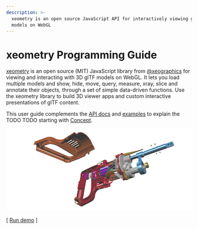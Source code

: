 ```yaml
---
description: >-
  xeometry is an open source JavaScript API for interactively viewing glTF
  models on WebGL
---
```


# xeometry Programming Guide

[xeometry](http://xeometry.org) is an open source \(MIT\) JavaScript library from [@xeographics](https://twitter.com/xeographics) for viewing and interacting with 3D glTF models on WebGL. It lets you load multiple models and show, hide, move, query, measure, xray, slice and annotate their objects, through a set of simple data-driven functions. Use the xeometry library to build 3D viewer apps and custom interactive presentations of glTF content.

This user guide complements the [API docs]() and [examples]() to explain the TODO TODO starting with [Concept]().



[![](/assets/transforms3.png)](http://xeolabs.com/xeometry/examples/#effects_transforming)

\[ [Run demo](http://xeolabs.com/xeometry/examples/#effects_transforming) \]




